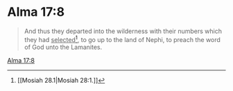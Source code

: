# Alma 17:8

> And thus they departed into the wilderness with their numbers which they had <u>selected</u>[^a], to go up to the land of Nephi, to preach the word of God unto the Lamanites.

[Alma 17:8](https://www.churchofjesuschrist.org/study/scriptures/bofm/alma/17?lang=eng&id=p8#p8)


[^a]: [[Mosiah 28.1|Mosiah 28:1.]]
